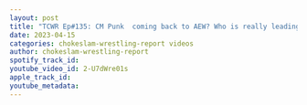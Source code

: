 ```yaml
---
layout: post
title: "TCWR Ep#135: CM Punk  coming back to AEW? Who is really leading Bullet Club, NJPW  news and more!"
date: 2023-04-15
categories: chokeslam-wrestling-report videos
author: chokeslam-wrestling-report
spotify_track_id: 
youtube_video_id: 2-U7dWre01s
apple_track_id: 
youtube_metadata: 
---
```

